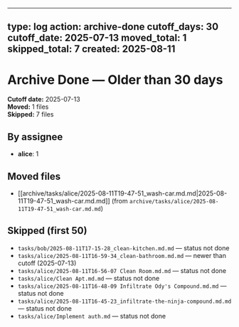 <!-- File: templates/archive-done.md -->
---
type: log
action: archive-done
cutoff_days: 30
cutoff_date: 2025-07-13
moved_total: 1
skipped_total: 7
created: 2025-08-11
---

# Archive Done — Older than 30 days

**Cutoff date:** 2025-07-13  
**Moved:** 1 files  
**Skipped:** 7 files

## By assignee
- **alice**: 1

## Moved files
- [[archive/tasks/alice/2025-08-11T19-47-51_wash-car.md.md|2025-08-11T19-47-51_wash-car.md.md]] (from `archive/tasks/alice/2025-08-11T19-47-51_wash-car.md.md`)

## Skipped (first 50)
- `tasks/bob/2025-08-11T17-15-28_clean-kitchen.md.md` — status not done
- `tasks/alice/2025-08-11T16-59-34_clean-bathroom.md.md` — newer than cutoff (2025-07-13)
- `tasks/alice/2025-08-11T16-56-07 Clean Room.md.md` — status not done
- `tasks/alice/Clean Apt.md.md` — status not done
- `tasks/alice/2025-08-11T16-48-09 Infiltrate Ody's Compound.md.md` — status not done
- `tasks/alice/2025-08-11T16-45-23_infiltrate-the-ninja-compound.md.md` — status not done
- `tasks/alice/Implement auth.md` — status not done
